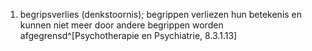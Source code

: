 1. begripsverlies (denkstoornis); begrippen verliezen hun betekenis en kunnen niet meer door andere begrippen worden afgegrensd^[Psychotherapie en Psychiatrie, 8.3.1.13]